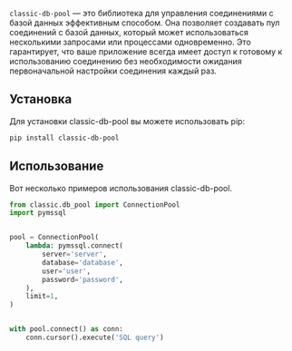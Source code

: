 `classic-db-pool` — это библиотека для управления соединениями с базой данных
эффективным способом. Она позволяет создавать пул соединений с базой данных,
который может использоваться несколькими запросами или процессами одновременно.
Это гарантирует, что ваше приложение всегда имеет доступ к готовому
к использованию соединению без необходимости ожидания первоначальной
настройки соединения каждый раз.

## Установка

Для установки classic-db-pool вы можете использовать pip:

```bash
pip install classic-db-pool
```

## Использование

Вот несколько примеров использования classic-db-pool.

```python
from classic.db_pool import ConnectionPool
import pymssql


pool = ConnectionPool(
    lambda: pymssql.connect(
        server='server',
        database='database',
        user='user',
        password='password',
    ),
    limit=1,
)


with pool.connect() as conn:
    conn.cursor().execute('SQL query')
```

